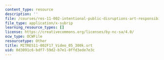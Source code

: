 ```yaml
---
content_type: resource
description: ''
file: /courses/res-11-002-intentional-public-disruptions-art-responsibility-and-pedagogy-fall-2017/0d3091c6bdf759d2b7e10ffd3ede7e3c_MITRES11-002F17_Video_05_300k.vtt
file_type: application/x-subrip
learning_resource_types: []
license: https://creativecommons.org/licenses/by-nc-sa/4.0/
ocw_type: OCWFile
resourcetype: Other
title: MITRES11-002F17_Video_05_300k.srt
uid: 0d3091c6-bdf7-59d2-b7e1-0ffd3ede7e3c
---
```

